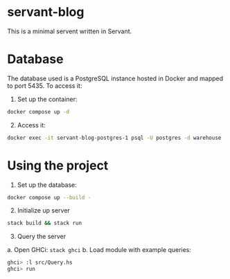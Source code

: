 # servant-blog

This is a minimal servent written in Servant.

# Database

The database used is a PostgreSQL instance hosted in Docker and mapped to port 5435. To access it:

1. Set up the container:

```bash
docker compose up -d
```

2. Access it:

```bash
docker exec -it servant-blog-postgres-1 psql -U postgres -d warehouse
```

# Using the project

1. Set up the database:

```bash
docker compose up --build -
```

2. Initialize up server

```bash
stack build && stack run
```

3. Query the server

a. Open GHCi: `stack ghci`
b. Load module with example queries: 

```bash
ghci> :l src/Query.hs
ghci> run
```